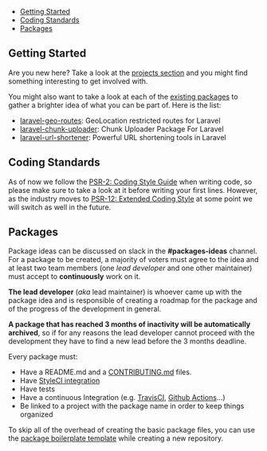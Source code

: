
- [Getting Started](#getting-started)
- [Coding Standards](#coding-standards)
- [Packages](#packages)

## Getting Started

Are you new here? Take a look at the [projects section](https://github.com/orgs/LaraCrafts/projects) and you might find something interesting to get involved with.

You might also want to take a look at each of the [existing packages](https://github.com/LaraCrafts) to gather a brighter idea of what you can be part of. Here is the list:

- [laravel-geo-routes](https://github.com/LaraCrafts/laravel-geo-routes): GeoLocation restricted routes for Laravel
- [laravel-chunk-uploader](https://github.com/LaraCrafts/laravel-chunk-uploader): Chunk Uploader Package For Laravel
- [laravel-url-shortener](https://github.com/LaraCrafts/laravel-url-shortener): Powerful URL shortening tools in Laravel

## Coding Standards

As of now we follow the [PSR-2: Coding Style Guide](https://www.php-fig.org/psr/psr-2/) when writing code, so please make sure to take a look at it before writing your first lines. However, as the industry moves to [PSR-12: Extended Coding Style](https://www.php-fig.org/psr/psr-12/) at some point we will switch as well in the future.

## Packages

Package ideas can be discussed on slack in the **#packages-ideas** channel. For a package to be created, a majority of voters must agree to the idea and at least two team members (one _lead developer_ and one other maintainer) must accept to **continuously** work on it.

**The lead developer** (_aka_ lead maintainer) is whoever came up with the package idea and is responsible of creating a roadmap for the package and of the progress of the development in general.

**A package that has reached 3 months of inactivity will be automatically archived**, so if for any reasons the lead developer cannot proceed with the development they have to find a new lead before the 3 months deadline.

Every package must:

- Have a README.md and a [CONTRIBUTING.md](https://github.com/LaraCrafts/boilerplate/blob/master/CONTRIBUTING.md) files.
- Have [StyleCI integration](https://github.com/LaraCrafts/boilerplate/blob/master/.styleci.yml)
- Have tests
- Have a continuous Integration (e.g. [TravisCI](https://travis-ci.org/), [Github Actions](https://github.com/features/actions)...)
- Be linked to a project with the package name in order to keep things organized

To skip all of the overhead of creating the basic package files, you can use the [package boilerplate template](https://github.com/LaraCrafts/boilerplate) while creating a new repository.
